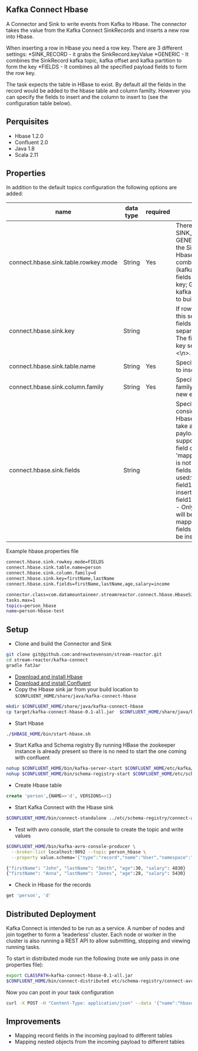 ## Kafka Connect Hbase

A Connector and Sink to write events from Kafka to Hbase. The connector takes the value from the Kafka Connect SinkRecords and inserts a new row into Hbase.

When inserting a row in Hbase you need a row key. There are 3 different settings:
*SINK_RECORD - it grabs the SinkRecord.keyValue
*GENERIC - It combines the SinkRecord kafka topic, kafka offset and kafka partition to form the key
*FIELDS - It combines all the specified payload fields to form the row key.

The task expects the table in HBase to exist. By default all the fields in the record would be added to the hbase table and column familty. However you can specify the fields to insert and the column to insert to (see the configuration table below).

## Perquisites

* Hbase 1.2.0
* Confluent 2.0
* Java 1.8 
* Scala 2.11

## Properties

In addition to the default topics configuration the following options are added:

| name       | data type           | required|  description|
|-----|-----------|----------|------------|
| connect.hbase.sink.table.rowkey.mode | String | Yes | There are three available modes: SINK_RECORD, FIELDS and GENERIC. SINK_RECORD - uses the SinkRecord.keyValue as the Hbase row key; FIELDS - combines the specified payload (kafka connect Struct instance) fields to make up the Hbase row key; GENERIC- combines the kafka topic, offset and partition to build the Hbase row key. |
| connect.hbase.sink.key | String | | If row key mode is set to FIELDS this setting is required. Multiple fields can be specified by separating them via a comma; The fields are combined using a key separator by default is set to <\\n>. |
| connect.hbase.sink.table.name | String | Yes | Specifies the target Hbase table to insert into |
|connect.hbase.sink.column.family | String | Yes | Specifies the table column family to use when inserting the new entry columns |
|connect.hbase.sink.fields | String | | Specifies which fields to consider when inserting the new Hbase entry. If is not set it will take all the fields present in the payload. Field mapping is supported; this way a payload field can be inserted into a 'mapped' column. If this setting is not present it will insert all fields.  Examples: * fields to be used:field1,field2,field3; - Only! field1,field2 and field3 will be inserted ** fields with mapping: field1=alias1,field2,field3=alias3 - Only! field1, field2 and field3 will be inserted *** fields with mapping:*,field3=alias - All fields are inserted but field3 will be inserted as 'alias' |

Example hbase.properties file

```bash
connect.hbase.sink.rowkey.mode=FIELDS
connect.hbase.sink.table.name=person
connect.hbase.sink.column.family=d
connect.hbase.sink.key=firstName,lastName
connect.hbase.sink.fields=firstName,lastName,age,salary=income

connector.class=com.datamountaineer.streamreactor.connect.hbase.HbaseSinkConnector
tasks.max=1
topics=person_hbase
name=person-hbase-test
```

## Setup

* Clone and build the Connector and Sink

```bash
git clone git@github.com:andrewstevenson/stream-reactor.git
cd stream-reactor/kafka-connect
gradle fatJar
```

* [Download and install Hbase](http://hbase.apache.org/0.94/book/quickstart.html)
* [Download and install Confluent](http://www.confluent.io/)
* Copy the Hbase sink jar from your build location to `$CONFLUENT_HOME/share/java/kafka-connect-hbase`

```bash
mkdir $CONFLUENT_HOME/share/java/kafka-connect-hbase
cp target/kafka-connect-hbase-0.1-all.jar  $CONFLUENT_HOME/share/java/kafka-connect-hbase/
```
    
* Start Hbase

```bash
./$HBASE_HOME/bin/start-hbase.sh
```
    
* Start  Kafka and Schema registry
By running HBase the zookeeper instance is already present so there is no need to start the one coming with confluent

```bash
nohup $CONFLUENT_HOME/bin/kafka-server-start $CONFLUENT_HOME/etc/kafka/server.properties > /dev/null 2>&1 &
nohup $CONFLUENT_HOME/bin/schema-registry-start $CONFLUENT_HOME/etc/schema-registry/schema-registry.properties > /dev/null 2>&1 &
```
    
* Create Hbase table

```sql
create 'person',{NAME=>'d', VERSIONS=>1}
```

    
* Start Kafka Connect with the Hbase sink


```bash
$CONFLUENT_HOME/bin/connect-standalone ../etc/schema-registry/connect-avro-standalone.properties ../etc/kafka-connect-hbase/hbase.properties
```

* Test with avro console, start the console to create the topic and write values

```bash
$CONFLUENT_HOME/bin/kafka-avro-console-producer \
  --broker-list localhost:9092 --topic person_hbase \
  --property value.schema='{"type":"record","name":"User","namespace":"com.datamountaineer.streamreactor.connect.hbase","fields":[{"name":"firstName","type":"string"},{"name":"lastName","type":"string"},{"name":"age","type":"int"},{"name":"salary","type":"double"}]}'
```

```bash
{"firstName": "John", "lastName": "Smith", "age":30, "salary": 4830}
{"firstName": "Anna", "lastName": "Jones", "age":28, "salary": 5430}
```
    
* Check in Hbase for the records

```sql
get 'person', 'd'
``` 

## Distributed Deployment
    
Kafka Connect is intended to be run as a service. A number of nodes and join together to form a 'leaderless' cluster. Each node or worker in
the cluster is also running a REST API to allow submitting, stopping and viewing running tasks.

To start in distributed mode run the following (note we only pass in one properties file):

```bash
export CLASSPATH=kafka-connect-hbase-0.1-all.jar
$CONFLUENT_HOME/bin/connect-distributed etc/schema-registry/connect-avro-distributed.properties
```

Now you can post in your task configuration

```bash
curl -X POST -H "Content-Type: application/json" --data '{"name":"hbase-sink","config": {"connect.hbase.sink.rowkey.mode":"FIELDS", "connect.hbase.sink.table.name":"person","connect.hbase.sink.column.family":"d",  "connect.hbase.sink.key":"firstName,lastName","connect.hbase.sink.fields":"firstName,lastName,age,salary=income","connector.class":"com.datamountaineer.streamreactor.connect.hbase.HbaseSinkConnector","tasks.max":"1","topics":"person_hbase"}}' http://localhost:8083/connectors
```

## Improvements
* Mapping  record fields in the incoming payload to different tables
* Mapping  nested objects from the incoming payload to different tables
